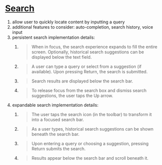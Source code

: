 # [Search](https://material.io/design/navigation/search.html)
1. allow user to quickly locate content by inputting a query
2. additional features to consider: auto-completion, search history, voice input
3. persistent search implementation details:
   1. > When in focus, the search experience expands to fill the entire screen. Optionally, historical search suggestions can be displayed below the text field.
   2. > A user can type a query or select from a suggestion (if available). Upon pressing Return, the search is submitted.
   3. > Search results are displayed below the search bar.
   4. > To release focus from the search box and dismiss search suggestions, the user taps the Up arrow.
4. expandable search implementation details:
   1. > The user taps the search icon (in the toolbar) to transform it into a focused search bar.
   2. > As a user types, historical search suggestions can be shown beneath the search bar.
   3. > Upon entering a query or choosing a suggestion, pressing Return submits the search.
   4. > Results appear below the search bar and scroll beneath it.
